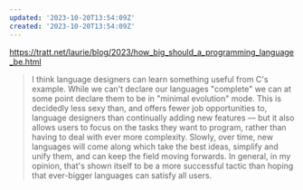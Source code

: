 ```yaml
---
updated: '2023-10-20T13:54:09Z'
created: '2023-10-20T13:54:09Z'
---
```

https://tratt.net/laurie/blog/2023/how_big_should_a_programming_language_be.html

> I think language designers can learn something useful from C's example. While we can't declare our languages "complete" we can at some point declare them to be in "minimal evolution" mode. This is decidedly less sexy than, and offers fewer job opportunities to, language designers than continually adding new features — but it also allows users to focus on the tasks they want to program, rather than having to deal with ever more complexity. Slowly, over time, new languages will come along which take the best ideas, simplify and unify them, and can keep the field moving forwards. In general, in my opinion, that's shown itself to be a more successful tactic than hoping that ever-bigger languages can satisfy all users.